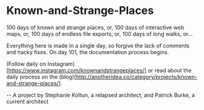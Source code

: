 # Known-and-Strange-Places
100 days of known and strange places, or,
100 days of interactive web maps, or,
100 days of endless file exports, or,
100 days of long walks, or...

Everything here is made in a single day, so forgive the lack of comments and hacky fixes. On day 101, the documentation process begins.

(Follow daily on Instagram)[https://www.instagram.com/knownandstrangeplaces/] or read about the daily process on the (blog)[http://anotheridea.co/category/projects/known-and-strange-places/].

-- A project by Stephanie Koltun, a relapsed architect, and Patrick Burke, a current architect
